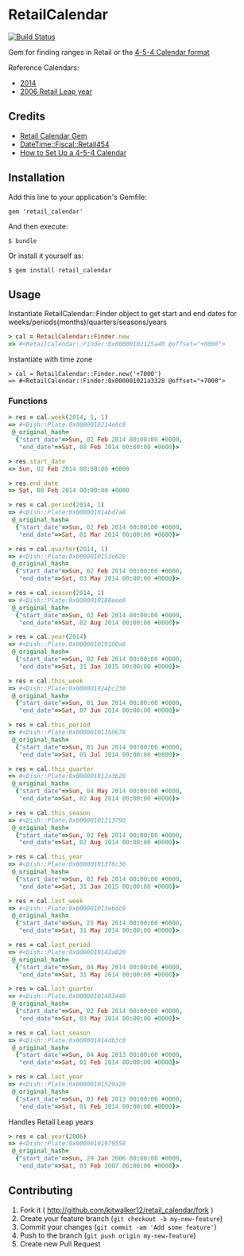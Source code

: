 # RetailCalendar

[![Build Status](https://travis-ci.org/kitwalker12/retail_calendar.svg?branch=master)](https://travis-ci.org/kitwalker12/retail_calendar)

Gem for finding ranges in Retail or the [4-5-4 Calendar format](http://en.wikipedia.org/wiki/4%E2%80%934%E2%80%935_calendar)

Reference Calendars:

* [2014](http://www.nrf.com/modules.php?name=Documents&op=viewlive&sp_id=7464)
* [2006 Retail Leap year](http://www.nrf.com/modules.php?name=Documents&op=viewlive&sp_id=245)

## Credits

* [Retail Calendar Gem](https://github.com/Totokaelo/retail_calendar)
* [DateTime::Fiscal::Retail454](https://metacpan.org/pod/DateTime::Fiscal::Retail454)
* [How to Set Up a 4-5-4 Calendar](http://www.smythretail.com/general-retailing/how-to-set-up-a-4-5-4-calendar/)

## Installation

Add this line to your application's Gemfile:

    gem 'retail_calendar'

And then execute:

    $ bundle

Or install it yourself as:

    $ gem install retail_calendar

## Usage

Instantiate RetailCalendar::Finder object to get start and end dates for weeks/periods(months)/quarters/seasons/years

```ruby
> cal = RetailCalendar::Finder.new
=> #<RetailCalendar::Finder:0x00000102125a40 @offset="+0000">
```

Instantiate with time zone

```
> cal = RetailCalendar::Finder.new('+7000')
=> #<RetailCalendar::Finder:0x000001021a3328 @offset="+7000">
```

### Functions

```ruby
> res = cal.week(2014, 1, 1)
=> #<Dish::Plate:0x0000010214e6c0
 @_original_hash=
  {"start_date"=>Sun, 02 Feb 2014 00:00:00 +0000,
   "end_date"=>Sat, 08 Feb 2014 00:00:00 +0000}>

> res.start_date
=> Sun, 02 Feb 2014 00:00:00 +0000

> res.end_date
=> Sat, 08 Feb 2014 00:00:00 +0000

> res = cal.period(2014, 1)
=> #<Dish::Plate:0x000001014bd7a8
 @_original_hash=
  {"start_date"=>Sun, 02 Feb 2014 00:00:00 +0000,
   "end_date"=>Sat, 01 Mar 2014 00:00:00 +0000}>

> res = cal.quarter(2014, 1)
=> #<Dish::Plate:0x0000010153e628
 @_original_hash=
  {"start_date"=>Sun, 02 Feb 2014 00:00:00 +0000,
   "end_date"=>Sat, 03 May 2014 00:00:00 +0000}>

> res = cal.season(2014, 1)
=> #<Dish::Plate:0x0000010188eee0
 @_original_hash=
  {"start_date"=>Sun, 02 Feb 2014 00:00:00 +0000,
   "end_date"=>Sat, 02 Aug 2014 00:00:00 +0000}>

> res = cal.year(2014)
=> #<Dish::Plate:0x000001019100a8
 @_original_hash=
  {"start_date"=>Sun, 02 Feb 2014 00:00:00 +0000,
   "end_date"=>Sat, 31 Jan 2015 00:00:00 +0000}>

> res = cal.this_week
=> #<Dish::Plate:0x000001024bc230
 @_original_hash=
  {"start_date"=>Sun, 01 Jun 2014 00:00:00 +0000,
   "end_date"=>Sat, 07 Jun 2014 00:00:00 +0000}>

> res = cal.this_period
=> #<Dish::Plate:0x000001011b0678
 @_original_hash=
  {"start_date"=>Sun, 01 Jun 2014 00:00:00 +0000,
   "end_date"=>Sat, 05 Jul 2014 00:00:00 +0000}>

> res = cal.this_quarter
=> #<Dish::Plate:0x000001012a3b20
 @_original_hash=
  {"start_date"=>Sun, 04 May 2014 00:00:00 +0000,
   "end_date"=>Sat, 02 Aug 2014 00:00:00 +0000}>

> res = cal.this_season
=> #<Dish::Plate:0x00000101313790
 @_original_hash=
  {"start_date"=>Sun, 02 Feb 2014 00:00:00 +0000,
   "end_date"=>Sat, 02 Aug 2014 00:00:00 +0000}>

> res = cal.this_year
=> #<Dish::Plate:0x00000101378c30
 @_original_hash=
  {"start_date"=>Sun, 02 Feb 2014 00:00:00 +0000,
   "end_date"=>Sat, 31 Jan 2015 00:00:00 +0000}>

> res = cal.last_week
=> #<Dish::Plate:0x000001013ebdc0
 @_original_hash=
  {"start_date"=>Sun, 25 May 2014 00:00:00 +0000,
   "end_date"=>Sat, 31 May 2014 00:00:00 +0000}>

> res = cal.last_period
=> #<Dish::Plate:0x0000010142a020
 @_original_hash=
  {"start_date"=>Sun, 04 May 2014 00:00:00 +0000,
   "end_date"=>Sat, 31 May 2014 00:00:00 +0000}>

> res = cal.last_quarter
=> #<Dish::Plate:0x00000101483440
 @_original_hash=
  {"start_date"=>Sun, 02 Feb 2014 00:00:00 +0000,
   "end_date"=>Sat, 03 May 2014 00:00:00 +0000}>

> res = cal.last_season
=> #<Dish::Plate:0x000001014db3c0
 @_original_hash=
  {"start_date"=>Sun, 04 Aug 2013 00:00:00 +0000,
   "end_date"=>Sat, 01 Feb 2014 00:00:00 +0000}>

> res = cal.last_year
=> #<Dish::Plate:0x00000101529a20
 @_original_hash=
  {"start_date"=>Sun, 03 Feb 2013 00:00:00 +0000,
   "end_date"=>Sat, 01 Feb 2014 00:00:00 +0000}>
```

Handles Retail Leap years

```ruby
> res = cal.year(2006)
=> #<Dish::Plate:0x00000101979558
 @_original_hash=
  {"start_date"=>Sun, 29 Jan 2006 00:00:00 +0000,
   "end_date"=>Sat, 03 Feb 2007 00:00:00 +0000}>
```

## Contributing

1. Fork it ( http://github.com/kitwalker12/retail_calendar/fork )
2. Create your feature branch (`git checkout -b my-new-feature`)
3. Commit your changes (`git commit -am 'Add some feature'`)
4. Push to the branch (`git push origin my-new-feature`)
5. Create new Pull Request
